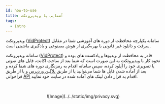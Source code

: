 ```yaml
---
id: how-to-use
title: آشنایی با ویدپروتکت
tags:
  - Intro
---
```


ویدپروتکت ([VidProtect][]) سامانه یکپارچه محافظت از دوره های آموزشی شما در مقابل سرقت و دانلود غیر
قانونی با بهره‌گیری از هوش مصنوعی و یادگیری ماشینی است.

سامانه ویدپروتکت ([VidProtect][]) قادر به محافظت از ویدیوها و پادکست های بوده و نحوه کار با
ویدپروتکت به این صورت است که شما بعد از ساخت اکانت، فایل های صوتی یا تصویری خود را آپلود کرده، سپس سامانه اقدام به
رمزنگاری دوره های شما کرده و بعد از آماده شدن فایل ها شما می‌توانید یا از طریق [پلاگین وردپرس][] و یا از طریق فراخوانی [API][]
اقدام به قرار دادن لینک های آماده شده در سایت خود نمایید.

<br/>
<br/>
<center>
![Image](../../static/img/privacy.svg)
</center>

[VidProtect]: https://vidprotect.ir
[API]: https://api.vidprotect.ir/docs
[پلاگین وردپرس]: https://api.vidprotect.ir/v1/wp/plugin/download